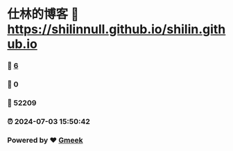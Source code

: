 # 仕林的博客 :link: https://shilinnull.github.io/shilin.github.io 
### :page_facing_up: [6](https://shilinnull.github.io/shilin.github.io/tag.html) 
### :speech_balloon: 0 
### :hibiscus: 52209 
### :alarm_clock: 2024-07-03 15:50:42 
### Powered by :heart: [Gmeek](https://github.com/Meekdai/Gmeek)
